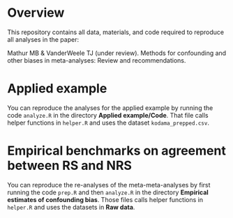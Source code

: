 
# Overview

This repository contains all data, materials, and code required to reproduce all analyses in the paper:

Mathur MB & VanderWeele TJ (under review). Methods for confounding and other biases in meta-analyses: Review and recommendations.  

# Applied example

You can reproduce the analyses for the applied example by running the code `analyze.R` in the directory **Applied example/Code**. That file calls helper functions in `helper.R` and uses the dataset `kodama_prepped.csv`.

# Empirical benchmarks on agreement between RS and NRS

You can reproduce the re-analyses of the meta-meta-analyses by first running the code `prep.R` and then `analyze.R` in the directory **Empirical estimates of confounding bias**. Those files calls helper functions in `helper.R` and uses the datasets in **Raw data**.